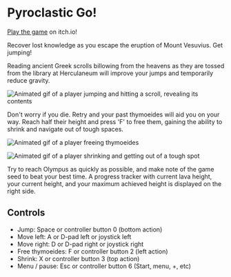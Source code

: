 # Pyroclastic Go!

[Play the game](https://nschrading.itch.io/pyroclastic-go) on itch.io!

Recover lost knowledge as you escape the eruption of Mount Vesuvius. Get jumping!

Reading ancient Greek scrolls billowing from the heavens as they are tossed from the library at Herculaneum will improve your jumps and temporarily reduce gravity.

![Animated gif of a player jumping and hitting a scroll, revealing its contents](https://img.itch.zone/aW1nLzIwOTMwODc3LmdpZg==/original/Eulgrf.gif)

Don't worry if you die. Retry and your past thymoeides will aid you on your way. Reach half their height and press 'F' to free them, gaining the ability to shrink and navigate out of tough spaces.

![Animated gif of a player freeing thymoeides](https://img.itch.zone/aW1nLzIwOTMwOTA4LmdpZg==/original/8zcg5I.gif)

![Animated gif of a player shrinking and getting out of a tough spot](https://img.itch.zone/aW1nLzIwOTMwOTIyLmdpZg==/original/vtScA9.gif)

Try to reach Olympus as quickly as possible, and make note of the game seed to beat your best time. A progress tracker with current lava height, your current height, and your maximum achieved height is displayed on the right side.

## Controls
- Jump: Space or controller button 0 (bottom action)
- Move left: A or D-pad left or joystick left
- Move right: D or D-pad right or joystick right
- Free thymoeides: F or controller button 2 (left action)
- Shrink: X or controller button 3 (top action)
- Menu / pause: Esc or controller button 6 (Start, menu, +, etc)
